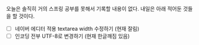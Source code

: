 
오늘은 솔직히 거의 스프링 공부를 못해서 기록할 내용이 없다.
내일은 아래 적어둔 것들을 할 것이다.


- [ ] 네이버 에디터 적용 textarea width 수정하기 (현재 잘림)
- [ ] 인코딩 전부 UTF-8로 변경하기 (현재 한글깨짐 있음)
